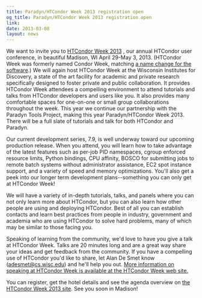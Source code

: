 ```yaml
---
title: Paradyn/HTCondor Week 2013 registration open
og_title: Paradyn/HTCondor Week 2013 registration open
link: 
date: 2013-03-08
layout: news
---
```


<p>We want to invite you to  <a href="http://research.cs.wisc.edu/htcondor/HTCondorWeek2013/">HTCondor Week 2013</a> , our annual HTCondor user conference, in beautiful Madison, WI April 29-May 3, 2013. (HTCondor Week was formerly named Condor Week, matching  <a href="https://lists.cs.wisc.edu/archive/htcondor-users/2012-October/msg00110.shtml">a name change for the software</a>.) We will again host HTCondor Week at the Wisconsin Institutes for Discovery, a state of the art facility for academic and private research specifically designed to foster private and public collaboration. It provides HTCondor Week attendees a compelling environment to attend tutorials and talks from HTCondor developers and users like you. It also provides many comfortable spaces for one-on-one or small group collaborations throughout the week. This year we continue our partnership with the Paradyn Tools Project, making this year Paradyn/HTCondor Week 2013. There will be a full slate of tutorials and talk for both HTCondor and Paradyn.  <p>Our current development series, 7.9, is well underway toward our upcoming production release. When you attend, you will learn how to take advantage of the latest features such as per-job PID namespaces, cgroup enforced resource limits, Python bindings, CPU affinity, BOSCO for submitting jobs to remote batch systems without administrator assistance, EC2 spot instance support, and a variety of speed and memory optimizations. You'll also get a peek into our longer term development plans--something you can only get at HTCondor Week!  <p>We will have a variety of in-depth tutorials, talks, and panels where you can not only learn more about HTCondor, but you can also learn how other people are using and deploying HTCondor. Best of all you can establish contacts and learn best practices from people in industry, government and academia who are using HTCondor to solve hard problems, many of which may be similar to those facing you.  <p>Speaking of learning from the community, we'd love to have you give a talk at HTCondor Week. Talks are 20 minutes long and are a great way share your ideas and get feedback from the community. If you have a compelling use of HTCondor you'd like to share, let Alan De Smet know (<a href="mailto:adesmet@cs.wisc.edu">adesmet@cs.wisc.edu</a>) and he'll help you out.  <a href="http://research.cs.wisc.edu/htcondor/HTCondorWeek2013/speaker_info.html"> More information on speaking at HTCondor Week is available at the HTCondor Week web site.</a>  <p>You can register, get the hotel details and see the agenda overview on   <a href="http://research.cs.wisc.edu/htcondor/HTCondorWeek2013/">the HTCondor Week 2013 site</a>. See you soon in Madison!  
